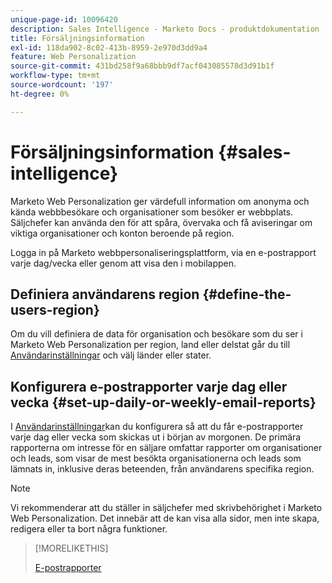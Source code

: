```yaml
---
unique-page-id: 10096420
description: Sales Intelligence - Marketo Docs - produktdokumentation
title: Försäljningsinformation
exl-id: 118da902-8c02-413b-8959-2e970d3dd9a4
feature: Web Personalization
source-git-commit: 431bd258f9a68bbb9df7acf043085578d3d91b1f
workflow-type: tm+mt
source-wordcount: '197'
ht-degree: 0%

---
```


# Försäljningsinformation {#sales-intelligence}

Marketo Web Personalization ger värdefull information om anonyma och kända webbbesökare och organisationer som besöker er webbplats. Säljchefer kan använda den för att spåra, övervaka och få aviseringar om viktiga organisationer och konton beroende på region.

Logga in på Marketo webbpersonaliseringsplattform, via en e-postrapport varje dag/vecka eller genom att visa den i mobilappen.

## Definiera användarens region {#define-the-users-region}

Om du vill definiera de data för organisation och besökare som du ser i Marketo Web Personalization per region, land eller delstat går du till [Användarinställningar](/help/marketo/product-docs/web-personalization/getting-started/user-settings.md) och välj länder eller stater.

## Konfigurera e-postrapporter varje dag eller vecka {#set-up-daily-or-weekly-email-reports}

I [Användarinställningar](/help/marketo/product-docs/web-personalization/getting-started/user-settings.md)kan du konfigurera så att du får e-postrapporter varje dag eller vecka som skickas ut i början av morgonen. De primära rapporterna om intresse för en säljare omfattar rapporter om organisationer och leads, som visar de mest besökta organisationerna och leads som lämnats in, inklusive deras beteenden, från användarens specifika region.

>[!NOTE]
>
>Vi rekommenderar att du ställer in säljchefer med skrivbehörighet i Marketo Web Personalization. Det innebär att de kan visa alla sidor, men inte skapa, redigera eller ta bort några funktioner.

>[!MORELIKETHIS]
>
>[E-postrapporter](/help/marketo/product-docs/web-personalization/reporting-for-web-personalization/email-reports.md)
